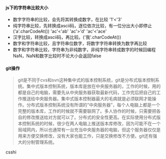 #### js下的字符串比较大小 ####
- 数字字符串的比较，会先将其转换成数字，在比较
    '1'<'3'
- 纯字符串比较，先转换成ascii码，逐位依次比较，有一位分出大小即停止 ('a'.charCodeAt())
    'ac'<'ab' 'ac'>'d' 'ac'<'ace'
- 汉字比较，转换成ascii码，再比较。('我'.charCodeAt())
- 数字和字符串比较，且字符串位数字，将数字字符串转换为数字再比较
- 数字和字符串比较，字符串为非纯数字，非纯字符串转成数字的时候回编程NaN，NaN和数字比较时不论大小会返回false

#### git操作 ####
>git是不同于cvs和svn这种集中式的版本控制系统，git是分布式版本控制系统。集中式版本控制系统，版本库是放在中央服务器的，工作的时候，用的都是自己的电脑，需要先从中央服务器获取最新代码，工作完后把自己的工作推送给中央服务器。集中式版本控制器最大的毛病就是必须联网才能操作。分布式版本控制系统没有所谓的“中央服务器”，每个人电脑上都是一个完整的版本库，工作的时候就不需要联网了。多人协作的时候，只需要把各自的修改推送给对方就可以了。分布式的安全性更高。在实际使用分布式版本控制系统的时候，很少在两人电脑上推送版本库修改，因为可能不在一个局域网内，所以也通常有一台充当中央服务器的电脑，但这个服务器仅仅是用来方便交换修改，没有大家也能工作，只是交换修改不方便。git还有强大的分制管理系统。

csshi